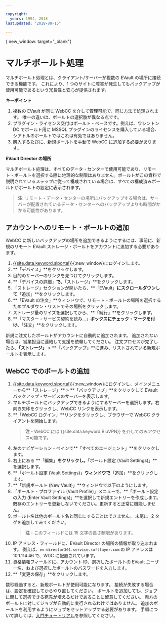 ```yaml
---

copyright:
  years: 1994, 2018
lastupdated: "2018-08-15"

---
```

{:new_window: target="_blank"}

# マルチボールト処理

マルチボールト処理とは、クライアント/サーバーが複数の EVault の場所に接続できる機能です。 これにより、1 つのサイトに障害が発生してもバックアップが使用可能であるという冗長性と安心が提供されます。 

**キーポイント**

1. 複数の EVault が同じ WebCC を介して管理可能で、同じ方法で処理されます。 唯一の違いは、ボールトの選択肢が異なる点です。
2. プラグイン・ライセンス交付はボールト・ベースです。例えば、ワシントン DC でボールト用に MSSQL プラグインのライセンスを購入している場合、シアトルのボールトではこれは有効ではありません。
3. 購入するたびに、新規ボールトを手動で WebCC に追加する必要があります。

**EVault Director の場所**

マルチボールト処理は、すべてのデータ・センターで使用可能であり、リモート・ボールトを選択する際に地理的な制限はありません。ボールトがこの資料で説明されているステップに従って構成されている場合は、すべての構成済みボールトがボールトの設定に表示されます。

>**注**: リモート・データ・センターの場所にバックアップする場合は、サーバーが配置されているデータ・センターへのバックアップよりも時間がかかる可能性があります。

## アカウントへのリモート・ボールトの追加

WebCC に新しいバックアップの場所を追加できるようにするには、事前に、新規のリモート EVault ストレージ・ボールトをアカウントに追加する必要があります。 

1. [{{site.data.keyword.slportal}}](https://control.softlayer.com/){:new_window}にログインします。
2. **「デバイス」**をクリックします。
3. 目的のサーバーのリンクを見つけてクリックします。
4. **「デバイスの詳細」**で、**「ストレージ」**をクリックします。
5. 「ストレージ」セクションが開いたら、**「EVault」**にスクロールダウンして**「追加」**をクリックします。
6. **「EVault の注文」**ウィンドウで、リモート・ボールトの場所を選択するためプルダウン・リストでその場所をクリックします。
7. ストレージ量のサイズを選択してから、**「続行」**をクリックします。
8. **「マスター・サービス契約を読み...」**ボックスにチェック・マークを付け、**「注文」**をクリックします。

新規に注文したボールトがアカウントに自動的に追加されます。 追加されない場合は、営業担当に連絡して支援を依頼してください。
注文プロセスが完了したら、**「ストレージ」** > **「バックアップ」**に進み、リストされている新規ボールトを表示します。

## WebCC でのボールトの追加

1. [{{site.data.keyword.slportal}}](https://control.softlayer.com/){:new_window}にログインし、メインメニューから**「ストレージ」** > **「バックアップ」**をクリックして EVault バックアップ・サービスのサーバーを表示します。 
2. マルチボールトにバックアップできるようにするサーバーを選択します。右向き矢印をクリックし、WebCC リンクを表示します。
3. **「WebCC ログイン」**リンクをクリックし、ブラウザーで WebCC クライアントを開始します。
   >**注** - WebCC には {{site.data.keyword.BluVPN}} を介してのみアクセス可能です。
4. 左のナビゲーション・ペインで**「すべてのエージェント」**をクリックします。
5. 右上にある **「編集」**をクリックし。**「ボールト設定 (Vault Settings)」**を選択します。
6. **「ボールト設定 (Vault Settings)」**ウィンドウで**「追加」**をクリックします。
7. **「新規ボールト (New Vault)」**ウィンドウで以下のようにします。
  1. 「ボールト・プロファイル (Vault Profile)」メニューで、**「ボールト設定の入力 (Enter Vault Settings)」**を選択して新規エントリーを作成します。 既存のエントリーを更新しないでください。更新すると正常に機能しません。
  2. ボールト名は他のボールト名と同じにすることはできません。 末尾に -2 タグを追加してみてください。 <br/> 
     >**注** - このフィールドには 15 文字の長さ制限があります。
  3. IP アドレス・フィールドに、EVault Director の場所の情報が取り込まれます。 例えば、`ev-director301.service.softlayer.com` の IP アドレスは 10.1.114.46 で、WDC に配置されています。
  4. 資格情報フィールドに、アカウント ID、選択したボールトの EVault ユーザー名、および選択したボールトのパスワードを入力します。
  5. **「変更の保存」**をクリックします。

数秒経過すると、新規ボールトが使用可能になります。 接続が失敗する場合は、設定を確認してからやり直してください。 ボールトを追加しても、ジョブに関して選択できる宛先が増えるだけであることに留意してください。 両方のボールトに対してジョブが自動的に実行されるわけではありません。 追加のボールトを利用するようにジョブをセットアップする必要があります。 手順について詳しくは、[入門チュートリアル](index.html#getting-started-with-evault-backup-services)を参照してください。
